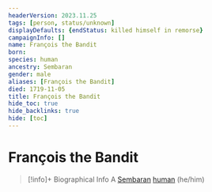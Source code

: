 ```yaml
---
headerVersion: 2023.11.25
tags: [person, status/unknown]
displayDefaults: {endStatus: killed himself in remorse}
campaignInfo: []
name: François the Bandit
born:
species: human
ancestry: Sembaran
gender: male
aliases: [François the Bandit]
died: 1719-11-05
title: François the Bandit
hide_toc: true
hide_backlinks: true
hide: [toc]
---
```

# François the Bandit
>[!info]+ Biographical Info
> A [Sembaran](<../../gazetteer/greater-sembara/sembara/sembara.md>) [human](<../../species/humans/humans.md>) (he/him)
> 

